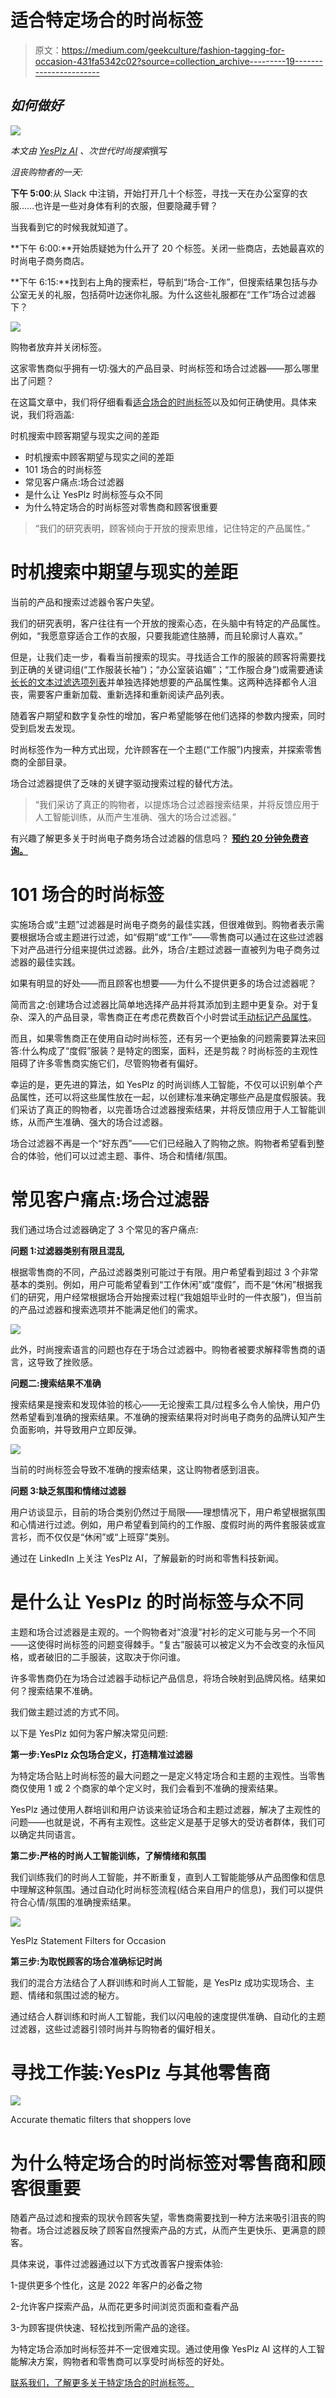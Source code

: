 # 适合特定场合的时尚标签

> 原文：<https://medium.com/geekculture/fashion-tagging-for-occasion-431fa5342c02?source=collection_archive---------19----------------------->

## *如何做好*

![](img/445f403f59069e8456f174d054756346.png)

*本文由* [*YesPlz AI*](http://www.yesplz.ai) *、次世代时尚搜索*撰写

*沮丧购物者的一天:*

**下午 5:00**:从 Slack 中注销，开始打开几十个标签，寻找一天在办公室穿的衣服……也许是一些对身体有利的衣服，但要隐藏手臂？

当我看到它的时候我就知道了。

**下午 6:00:**开始质疑她为什么开了 20 个标签。关闭一些商店，去她最喜欢的时尚电子商务商店。

**下午 6:15:**找到右上角的搜索栏，导航到“场合-工作”，但搜索结果包括与办公室无关的礼服，包括荷叶边迷你礼服。为什么这些礼服都在“工作”场合过滤器下？

![](img/b46ca32af84ecc1237c486534974ca02.png)

购物者放弃并关闭标签。

这家零售商似乎拥有一切:强大的产品目录、时尚标签和场合过滤器——那么哪里出了问题？

在这篇文章中，我们将仔细看看[适合场合的时尚标签](https://yesplz.ai/resource/image-tagging.html)以及如何正确使用。具体来说，我们将涵盖:

时机搜索中顾客期望与现实之间的差距

*   时机搜索中顾客期望与现实之间的差距
*   101 场合的时尚标签
*   常见客户痛点:场合过滤器
*   是什么让 YesPlz 时尚标签与众不同
*   为什么特定场合的时尚标签对零售商和顾客很重要

> “我们的研究表明，顾客倾向于开放的搜索思维，记住特定的产品属性。”

# 时机搜索中期望与现实的差距

当前的产品和搜索过滤器令客户失望。

我们的研究表明，客户往往有一个开放的搜索心态，在头脑中有特定的产品属性。例如，“我愿意穿适合工作的衣服，只要我能遮住胳膊，而且轮廓讨人喜欢。”

但是，让我们走一步，看看当前搜索的现实。寻找适合工作的服装的顾客将需要找到正确的关键词组(“工作服装长袖”)；“办公室装谄媚”；“工作服合身”)或需要通读[长长的文本过滤选项列表](https://yesplz.ai/resource/fashion-search.html)并单独选择她想要的产品属性集。这两种选择都令人沮丧，需要客户重新加载、重新选择和重新阅读产品列表。

随着客户期望和数字复杂性的增加，客户希望能够在他们选择的参数内搜索，同时受到启发去发现。

时尚标签作为一种方式出现，允许顾客在一个主题(“工作服”)内搜索，并探索零售商的全部目录。

场合过滤器提供了乏味的关键字驱动搜索过程的替代方法。

> “我们采访了真正的购物者，以提炼场合过滤器搜索结果，并将反馈应用于人工智能训练，从而产生准确、强大的场合过滤器。”

有兴趣了解更多关于时尚电子商务场合过滤器的信息吗？ [**预约 20 分钟免费咨询。**](https://yesplz.ai/contact.html)

# 101 场合的时尚标签

实施场合或“主题”过滤器是时尚电子商务的最佳实践，但很难做到。购物者表示需要根据场合或主题进行过滤，如“假期”或“工作”——零售商可以通过在这些过滤器下对产品进行分组来提供过滤器。此外，场合/主题过滤器一直被列为电子商务过滤器的最佳实践。

如果有明显的好处——而且顾客也想要——为什么不提供更多的场合过滤器呢？

简而言之:创建场合过滤器比简单地选择产品并将其添加到主题中更复杂。对于复杂、深入的产品目录，零售商正在考虑花费数百个小时尝试[手动标记产品属性](https://yesplz.ai/resource/image-tagging.html)。

而且，如果零售商正在使用自动时尚标签，还有另一个更抽象的问题需要算法来回答:什么构成了“度假”服装？是特定的图案，面料，还是剪裁？时尚标签的主观性阻碍了许多零售商实施它们，尽管购物者有偏好。

幸运的是，更先进的算法，如 YesPlz 的时尚训练人工智能，不仅可以识别单个产品属性，还可以将这些属性放在一起，以创建标准来确定哪些产品是度假服装。我们采访了真正的购物者，以完善场合过滤器搜索结果，并将反馈应用于人工智能训练，从而产生准确、强大的场合过滤器。

场合过滤器不再是一个“好东西”——它们已经融入了购物之旅。购物者希望看到整合的体验，他们可以过滤主题、事件、场合和情绪/氛围。

# 常见客户痛点:场合过滤器

我们通过场合过滤器确定了 3 个常见的客户痛点:

**问题 1:过滤器类别有限且混乱**

根据零售商的不同，产品过滤器类别可能过于有限。用户希望看到超过 3 个非常基本的类别。例如，用户可能希望看到“工作休闲”或“度假”，而不是“休闲”根据我们的研究，用户经常根据场合开始搜索过程(“我姐姐毕业时的一件衣服”)，但当前的产品过滤器和搜索选项并不能满足他们的需求。

![](img/ee6deaee82fd7f6759760a7c5667de07.png)

此外，时尚搜索语言的问题也存在于场合过滤器中。购物者被要求解释零售商的语言，这导致了挫败感。

**问题二:搜索结果不准确**

搜索结果是搜索和发现体验的核心——无论搜索工具/过程多么令人愉快，用户仍然希望看到准确的搜索结果。不准确的搜索结果将对时尚电子商务的品牌认知产生负面影响，并导致用户立即反弹。

![](img/37b949f190d2463748b50ffb74d96efc.png)

当前的时尚标签会导致不准确的搜索结果，这让购物者感到沮丧。

**问题 3:缺乏氛围和情绪过滤器**

用户访谈显示，目前的场合类别仍然过于局限——理想情况下，用户希望根据氛围和心情进行过滤。例如，用户希望看到简约的工作服、度假时尚的两件套服装或宣言衫，而不仅仅是“休闲”或“上班穿”类别。

通过在 LinkedIn 上关注 YesPlz AI，了解最新的时尚和零售科技新闻。

# 是什么让 YesPlz 的时尚标签与众不同

主题和场合过滤器是主观的。一个购物者对“浪漫”衬衫的定义可能与另一个不同——这使得时尚标签的问题变得棘手。“复古”服装可以被定义为不会改变的永恒风格，或者破旧的二手服装，这取决于你问谁。

许多零售商仍在为场合过滤器手动标记产品信息，将场合映射到品牌风格。结果如何？搜索结果不准确。

我们做主题过滤的方式不同。

以下是 YesPlz 如何为客户解决常见问题:

**第一步:YesPlz 众包场合定义，打造精准过滤器**

为特定场合贴上时尚标签的最大问题之一是定义特定场合和主题的主观性。当零售商仅使用 1 或 2 个商家的单个定义时，我们会看到不准确的搜索结果。

YesPlz 通过使用人群培训和用户访谈来验证场合和主题过滤器，解决了主观性的问题——也就是说，不再有主观性。这些定义是基于足够大的受访者群体，我们可以确定共同语言。

**第二步:严格的时尚人工智能训练，了解情绪和氛围**

我们训练我们的时尚人工智能，并不断重复，直到人工智能能够从产品图像和信息中理解这种氛围。通过自动化时尚标签流程(结合来自用户的信息)，我们可以提供符合心情/氛围的准确搜索结果。

![](img/301b8180074ce6676af2cc8527043b65.png)

YesPlz Statement Filters for Occasion

**第三步:为取悦顾客的场合准确标记时尚**

我们的混合方法结合了人群训练和时尚人工智能，是 YesPlz 成功实现场合、主题、情绪和氛围过滤的秘方。

通过结合人群训练和时尚人工智能，我们以闪电般的速度提供准确、自动化的主题过滤器，这些过滤器引领时尚并与购物者的偏好相关。

# 寻找工作装:YesPlz 与其他零售商

![](img/ad2aff5843100265631536ecca03faee.png)

Accurate thematic filters that shoppers love

# 为什么特定场合的时尚标签对零售商和顾客很重要

随着产品过滤和搜索的现状令顾客失望，零售商需要找到一种方法来吸引沮丧的购物者。场合过滤器反映了顾客自然搜索产品的方式，从而产生更快乐、更满意的顾客。

具体来说，事件过滤器通过以下方式改善客户搜索体验:

1-提供更多个性化，这是 2022 年客户的必备之物

2-允许客户探索产品，从而花更多时间浏览页面和查看产品

3-为顾客提供快速、轻松找到所需产品的途径。

为特定场合添加时尚标签并不一定很难实现。通过使用像 YesPlz AI 这样的人工智能解决方案，购物者和零售商可以享受时尚标签的好处。

[联系我们，了解更多关于特定场合的时尚标签。](http://www.yesplz.ai/contact.html)